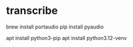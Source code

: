 # transcribe


brew install portaudio
pip install pyaudio


apt install python3-pip
apt install python3.12-venv